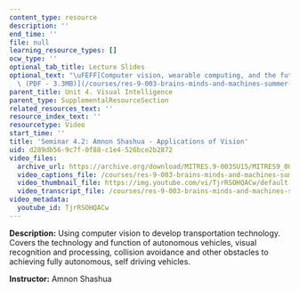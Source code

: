 ```yaml
---
content_type: resource
description: ''
end_time: ''
file: null
learning_resource_types: []
ocw_type: ''
optional_tab_title: Lecture Slides
optional_text: "\uFEFF[Computer vision, wearable computing, and the future of transportation\
  \ (PDF - 3.3MB)](/courses/res-9-003-brains-minds-and-machines-summer-course-summer-2015/resources/mitres_9_003sum15_sem4-2)"
parent_title: Unit 4. Visual Intelligence
parent_type: SupplementalResourceSection
related_resources_text: ''
resource_index_text: ''
resourcetype: Video
start_time: ''
title: 'Seminar 4.2: Amnon Shashua - Applications of Vision'
uid: d289db56-9c7f-0f88-c1e4-526bce2b2872
video_files:
  archive_url: https://archive.org/download/MITRES.9-003SU15/MITRES9_003SU15_Seminar_4-2_300k.mp4
  video_captions_file: /courses/res-9-003-brains-minds-and-machines-summer-course-summer-2015/e05decb35c4655c48e994ba17f818585_TjrRSOHQACw.vtt
  video_thumbnail_file: https://img.youtube.com/vi/TjrRSOHQACw/default.jpg
  video_transcript_file: /courses/res-9-003-brains-minds-and-machines-summer-course-summer-2015/720e2607049c128d33e492a1f3ab59f0_TjrRSOHQACw.pdf
video_metadata:
  youtube_id: TjrRSOHQACw
---
```


**Description:** Using computer vision to develop transportation technology. Covers the technology and function of autonomous vehicles, visual recognition and processing, collision avoidance and other obstacles to achieving fully autonomous, self driving vehicles.

**Instructor:** Amnon Shashua